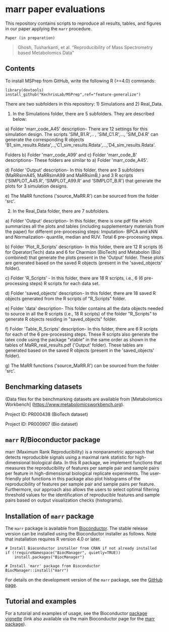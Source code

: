 
# marr paper evaluations

This repository contains scripts to reproduce all results, tables, and figures in our paper applying the `marr` procedure.

`Paper (in preparation)`

> Ghosh, Tusharkanti, et al. “Reproducibility of Mass Spectrometry based
> Metabolomics Data”

## Contents

To install MSPrep from GitHub, write the following R (>=4.0) commands:
```{r}
library(devtools)
install_github("KechrisLab/MSPrep",ref="feature-generalize")
```
There are two subfolders in this repository: 1) Simulations and 2) Real_Data.

1) In the Simulations folder, there are 5 subfolders. They are described below:

a) Folder 'marr_code_A45' description- There are 12 settings for this simulation design. The scripts 'SIM_B1.R',.. , 'SIM_C1.R',..., 'SIM_D4.R' can generate the corresponding R objects 'B1_sim_results.Rdata',..,'C1_sim_results.Rdata',...,'D4_sim_results.Rdata'. 

Folders b) Folder 'marr_code_A99' and c) Folder 'marr_code_B' descriptions- These folders are similar to a) Folder 'marr_code_A45'. 

d) Folder 'Output' description- In this folder, there are 3 subfolders (MaRRsimA45, MaRRsimA99 and MaRRsimB,) and 3 R scripts ('SIMPLOT_A45.R', 'SIMPLOT_A99.R' and 'SIMPLOT_B.R') that generate the plots for 3 simulation designs.

e) The MaRR functions ('source_MaRR.R') can be sourced from the folder 'src'.

2) In the Real_Data folder, there are 7 subfolders.

a) Folder 'Output' description- In this folder, there is one pdf file which summarizes all the plots and tables (including supplementary materials from the paper) for different pre-processing steps: Imputation- BPCA and kNN and Normalization- quantile, median and RUV. Total 6 pre-processing steps.

b) Folder 'Plot_R_Scripts' description- In this folder, there are 12 R scripts (6 for Operator(Tech) data and 6 for Charmion (BioTech) and Metabolon (Bio) combined) that generate the plots present in the 'Output' folder. These plots are generated based on the saved R objects (present in the 'saved_objects' folder).

c) Folder 'R_Scripts' - In this folder, there are 18 R scripts, i.e., 6 (6 pre-processing steps) R scripts for each data set.

d) Folder 'saved_objects' description- In this folder, there are 18 saved R objects generated from the R scripts of "R_Scripts" folder.

e) Folder 'data' description- This folder contains all the data objects needed to source in all the R scripts (i.e., 18 R scripts) of the folder "R_Scripts" to generate R objects residing in "saved_objects" folder.

f) Folder 'Table_R_Scripts' description- In this folder, there are 6 R scripts for each of the 6 pre-processing steps. These R scripts also generate the latex code using the package "xtable" in the same order as shown in the tables of MaRR_real_results.pdf ('Output' folder). These tables are generated based on the saved R objects (present in the 'saved_objects' folder).

g) The MaRR functions ('source_MaRR.R') can be sourced from the folder 'src'.


## Benchmarking datasets

(Data files for the benchmarking datasets are available from [Metabolomics Workbench]  (https://www.metabolomicsworkbench.org).

Project ID: PR000438 (BioTech dataset) 

Project ID: PR000907 (Bio dataset)


## `marr` R/Bioconductor package 

marr (Maximum Rank Reproducibility) is a nonparametric approach that detects reproducible signals using a maximal rank statistic for high-dimensional biological data. In this R package, we implement functions that measures the reproducibility of features per sample pair and sample pairs per feature in high-dimensional biological replicate experiments. The user-friendly plot functions in this package also plot histograms of the reproducibility of features per sample pair and sample pairs per feature. Furthermore, our approach also allows the users to select optimal filtering threshold values for the identification of reproducible features and sample pairs based on output visualization checks (histograms).

## Installation of `marr` package

The `marr` package is available from [Bioconductor](https://bioconductor.org/packages/release/bioc/html/marr.html). The stable release version can be installed using the Bioconductor installer as follows. Note that installation requires R version 4.0 or later.

```{r}
# Install Bioconductor installer from CRAN if not already installed
if (!requireNamespace("BiocManager", quietly=TRUE))
    install.packages("BiocManager")

# Install 'marr' package from Bioconductor
BiocManager::install("marr")
```


For details on the development version of the `marr` package, see the [GitHub page](https://github.com/Ghoshlab/marr).

## Tutorial and examples

For a tutorial and examples of usage, see the Bioconductor [package vignette](https://bioconductor.org/packages/release/bioc/vignettes/marr/inst/doc/MarrVignette.html) (link also available via the main Bioconductor page for the [marr package](http://bioconductor.org/packages/release/bioc/html/marr.html)).

